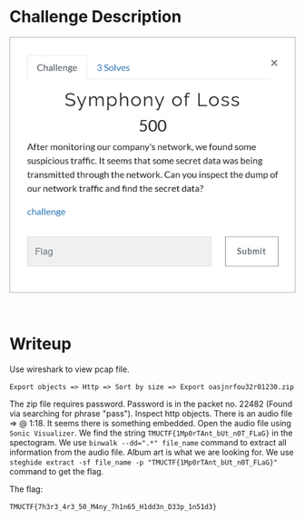 # Challenge Description
<p align="center">
  <img src="Challenge.png">
</p>
<br>

# Writeup
Use wireshark to view pcap file.
```
Export objects => Http => Sort by size => Export oasjnrfou32r01230.zip
```
The zip file requires password. Password is in the packet no. 22482 (Found via searching for phrase "pass").
Inspect http objects. There is an audio file => @ 1:18.
It seems there is something embedded. Open the audio file using `Sonic Visualizer`.
We find the string `TMUCTF{1Mp0rTAnt_bUt_n0T_FLaG}` in the spectogram.
We use `binwalk --dd=".*" file_name` command to extract all information from the audio file.
Album art is what we are looking for. 
We use `steghide extract -sf file_name -p "TMUCTF{1Mp0rTAnt_bUt_n0T_FLaG}"` command to get the flag.

The flag:
```
TMUCTF{7h3r3_4r3_50_M4ny_7h1n65_H1dd3n_D33p_1n51d3}
```
